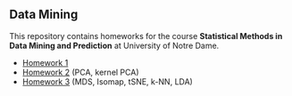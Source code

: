## Data Mining

This repository contains homeworks for the course **Statistical Methods in Data Mining and Prediction** at University of Notre Dame.

- [Homework 1](https://rawgit.com/stevenliuyi/data-mining/master/HW01/HW01.html)
- [Homework 2](https://rawgit.com/stevenliuyi/data-mining/master/HW02/HW02.html) (PCA, kernel PCA)
- [Homework 3](https://rawgit.com/stevenliuyi/data-mining/master/HW03/HW03.html) (MDS, Isomap, tSNE, k-NN, LDA)
